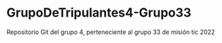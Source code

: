 # GrupoDeTripulantes4-Grupo33
Repositorio Git del grupo 4, perteneciente al grupo 33 de misión tic 2022

